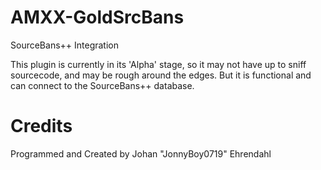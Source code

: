 # AMXX-GoldSrcBans
SourceBans++ Integration

This plugin is currently in its 'Alpha' stage, so it may not have up to sniff sourcecode, and may be rough around the edges. But it is functional and can connect to the SourceBans++ database.


# Credits
Programmed and Created by Johan "JonnyBoy0719" Ehrendahl
